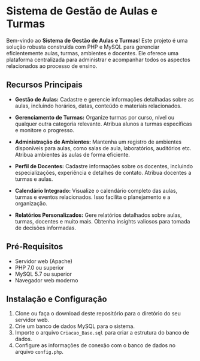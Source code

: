 # Sistema de Gestão de Aulas e Turmas

Bem-vindo ao **Sistema de Gestão de Aulas e Turmas**! Este projeto é uma solução robusta construída com PHP e MySQL para gerenciar eficientemente aulas, turmas, ambientes e docentes. Ele oferece uma plataforma centralizada para administrar e acompanhar todos os aspectos relacionados ao processo de ensino.

## Recursos Principais

- **Gestão de Aulas:** Cadastre e gerencie informações detalhadas sobre as aulas, incluindo horários, datas, conteúdo e materiais relacionados.

- **Gerenciamento de Turmas:** Organize turmas por curso, nível ou qualquer outra categoria relevante. Atribua alunos a turmas específicas e monitore o progresso.

- **Administração de Ambientes:** Mantenha um registro de ambientes disponíveis para aulas, como salas de aula, laboratórios, auditórios etc. Atribua ambientes às aulas de forma eficiente.

- **Perfil de Docentes:** Cadastre informações sobre os docentes, incluindo especializações, experiência e detalhes de contato. Atribua docentes a turmas e aulas.

- **Calendário Integrado:** Visualize o calendário completo das aulas, turmas e eventos relacionados. Isso facilita o planejamento e a organização.

- **Relatórios Personalizados:** Gere relatórios detalhados sobre aulas, turmas, docentes e muito mais. Obtenha insights valiosos para tomada de decisões informadas.

## Pré-Requisitos

- Servidor web (Apache)
- PHP 7.0 ou superior
- MySQL 5.7 ou superior
- Navegador web moderno

## Instalação e Configuração

1. Clone ou faça o download deste repositório para o diretório do seu servidor web.
2. Crie um banco de dados MySQL para o sistema.
3. Importe o arquivo `Criacao_Base.sql` para criar a estrutura do banco de dados.
4. Configure as informações de conexão com o banco de dados no arquivo `config.php`.
